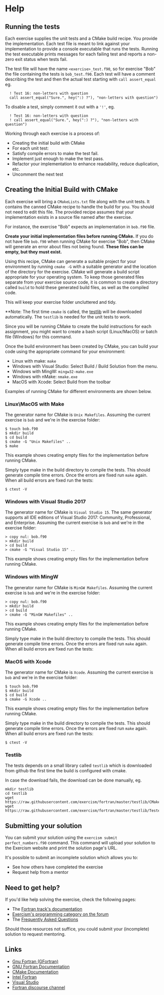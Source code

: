 # Help

## Running the tests

Each exercise supplies the unit tests and a CMake build recipe.  You
provide the implementation.
Each test file is meant to link against your implementation to provide a
console executable that runs the tests.  Running the test executable
prints messages for each failing test and reports a non-zero exit status
when tests fail.

The test file will have the name `<exercise>_test.f90`, so for exercise
"Bob" the file containing the tests is `bob_test.f90`. Each test will have
a comment describing the test and then the actual test starting with
`call assert_equal` eg.

```
  ! Test 16: non-letters with question
  call assert_equal("Sure.", hey(":) ?"), "non-letters with question")
```

To disable a test, simply comment it out with a `'!'`, eg.

```
  ! Test 16: non-letters with question
  ! call assert_equal("Sure.", hey(":) ?"), "non-letters with question")
```

Working through each exercise is a process of:

* Creating the initial build with CMake
* For each unit test:
 * Satisfy compile errors to make the test fail.
 * Implement just enough to make the test pass.
 * Refactor your implementation to enhance readability, reduce duplication, etc.
 * Uncomment the next test


## Creating the Initial Build with CMake

Each exercise will bring a `CMakeLists.txt` file along with the unit
tests.  It contains the canned CMake recipe to handle the build for you.
You should not need to edit this file.  The provided recipe assumes that
your implementation exists in a source file named after
the exercise.

For instance, the exercise "Bob" expects an implementation in `bob.f90` file.

**Create your initial implementation files before running CMake.**
If you do not have file `bob.f90` when running CMake for exercise "Bob", then CMake will generate an error about files not being found.
**These files can be empty, but they must exist.**

Using this recipe, CMake can generate a suitable project for your environment
by running `cmake -G` with a suitable generator and the location of the
directory for the exercise.  CMake will generate a build script appropriate
for your operating system.  To keep those generated files separate from
your exercise source code, it is common to create a directory called `build`
to hold these generated build files, as well as the compiled code.

This will keep your exercise folder uncluttered and tidy.

**Note: The first time `cmake` is called, the [testlib](###-Testlib) will be downloaded automatically. The `testlib` is needed for the unit tests to work.

Since you will be running CMake to create the build instructions for each
assignment, you might want to create a bash script (Linux/MacOS) or
batch file (Windows) for this command.

Once the build environment has been created by CMake, you can build your
code using the appropriate command for your environment:

* Linux with make: `make`
* Windows with Visual Studio: Select Build / Build Solution from the menu.
* Windows with MingW: `mingw32-make.exe`
* Windows with nMake: `nmake.exe`
* MacOS with Xcode: Select Build from the toolbar

Examples of running CMake for different environments are shown below.

### Linux\MacOS with Make

The generator name for CMake is `Unix Makefiles`.
Assuming the current exercise is `bob` and we're in the exercise folder:

```
$ touch bob.f90
$ mkdir build
$ cd build
$ cmake -G "Unix Makefiles" ..
$ make
```

This example shows creating empty files for the implementation before
running CMake.

Simply type make in the build directory to compile the tests. This should
generate compile time errors. Once the errors are fixed run `make` again.
When all build errors are fixed run the tests:

```
$ ctest -V
```
### Windows with Visual Studio 2017

The generator name for CMake is `Visual Studio 15`.  The same generator
supports all IDE editions of Visual Studio 2017: Community, Professional,
and Enterprise. Assuming the current exercise is `bob` and we're in the
exercise folder:

```
> copy nul: bob.f90
> mkdir build
> cd build
> cmake -G "Visual Studio 15" ..
```

This example shows creating empty files for the implementation before
running CMake.


### Windows with MingW

The generator name for CMake is `MinGW Makefiles`. Assuming the current
exercise is `bob` and we're in the exercise folder:

```
> copy nul: bob.f90
> mkdir build
> cd build
> cmake -G "MinGW Makefiles" ..
```

This example shows creating empty files for the implementation before
running CMake.

Simply type make in the build directory to compile the tests. This should
generate compile time errors. Once the errors are fixed run `make` again.
When all build errors are fixed run the tests:

### MacOS with Xcode

The generator name for CMake is `Xcode`.
Assuming the current exercise is `bob` and we're in the exercise folder:

```
$ touch bob.f90
$ mkdir build
$ cd build
$ cmake -G Xcode ..
```
This example shows creating empty files for the implementation before
running CMake.

Simply type make in the build directory to compile the tests. This should
generate compile time errors. Once the errors are fixed run `make` again.
When all build errors are fixed run the tests:

```
$ ctest -V
```
### Testlib

The tests depends on a small library called `testlib` which is downloaded from github the first time the build is configured with cmake.

In case the download fails, the download can be done manually, eg.

```
mkdir testlib
cd testlib
wget https://raw.githubusercontent.com/exercism/fortran/master/testlib/CMakeLists.txt
wget https://raw.githubusercontent.com/exercism/fortran/master/testlib/TesterMain.f90
```

## Submitting your solution

You can submit your solution using the `exercism submit perfect_numbers.f90` command.
This command will upload your solution to the Exercism website and print the solution page's URL.

It's possible to submit an incomplete solution which allows you to:

- See how others have completed the exercise
- Request help from a mentor

## Need to get help?

If you'd like help solving the exercise, check the following pages:

- The [Fortran track's documentation](https://exercism.org/docs/tracks/fortran)
- [Exercism's programming category on the forum](https://forum.exercism.org/c/programming/5)
- The [Frequently Asked Questions](https://exercism.org/docs/using/faqs)

Should those resources not suffice, you could submit your (incomplete) solution to request mentoring.

## Links

- [Gnu Fortran (GFortran)](https://gcc.gnu.org/fortran/)
- [GNU Fortran Documentation](https://gcc.gnu.org/onlinedocs/gfortran/)
- [CMake Documentation](https://cmake.org/cmake/help/latest/)
- [Intel Fortran](https://software.intel.com/en-us/fortran-compilers)
- [Visual Studio](https://visualstudio.microsoft.com/)
- [Fortran discourse channel](https://fortran-lang.discourse.group/)